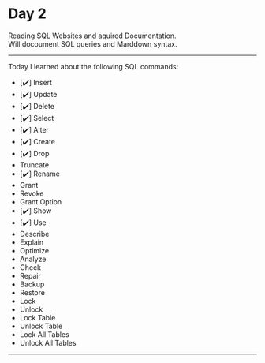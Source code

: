 # Day 2

Reading SQL Websites and aquired Documentation.  
Will docoument SQL queries and Marddown syntax.

---

Today I learned about the following SQL commands:
- [✔️] Insert  
- [✔️] Update  
- [✔️] Delete  
- [✔️] Select  
- [✔️] Alter  
- [✔️] Create  
- [✔️] Drop  
- Truncate  
- [✔️] Rename  
- Grant  
- Revoke  
- Grant Option
- [✔️] Show  
- [✔️] Use  
- Describe  
- Explain  
- Optimize  
- Analyze  
- Check  
- Repair  
- Backup  
- Restore  
- Lock
- Unlock
- Lock Table
- Unlock Table
- Lock All Tables
- Unlock All Tables  
---
